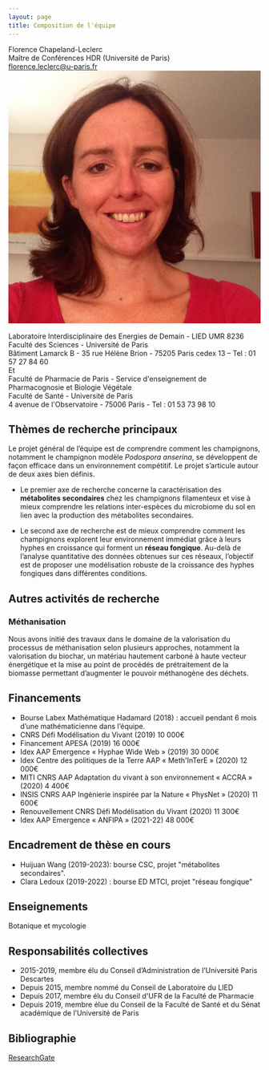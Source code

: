 ```yaml
---
layout: page
title: Composition de l'équipe
---
```


Florence Chapeland-Leclerc<br>
Maître de Conférences HDR (Université de Paris)<br>
[florence.leclerc@u-paris.fr](mailto:florence.leclerc@u-paris.fr)
![FL](/static/img/FL.jpg)

Laboratoire Interdisciplinaire des Energies de Demain - LIED UMR 8236<br>
Faculté des Sciences - Université de Paris<br>
Bâtiment Lamarck B - 35 rue Hélène Brion - 75205 Paris cedex 13 – Tel : 01 57 27 84 60<br>
Et<br>
Faculté de Pharmacie de Paris - Service d'enseignement de Pharmacognosie et Biologie Végétale<br>
Faculté de Santé - Université de Paris<br>
4 avenue de l'Observatoire - 75006 Paris - Tel : 01 53 73 98 10

## Thèmes de recherche principaux

Le projet général de l’équipe est de comprendre comment les champignons, notamment le champignon modèle *Podospora anserina*, se développent de façon efficace dans un environnement compétitif. Le projet s’articule autour de deux axes bien définis.

- Le premier axe de recherche concerne la caractérisation des **métabolites secondaires** chez les champignons filamenteux et vise à mieux comprendre les relations inter-espèces du microbiome du sol en lien avec la production des métabolites secondaires. 

- Le second axe de recherche est de mieux comprendre comment les champignons explorent leur environnement immédiat grâce à leurs hyphes en croissance qui forment un **réseau fongique**. Au-delà de l’analyse quantitative des données obtenues sur ces réseaux, l’objectif est de proposer une modélisation robuste de la croissance des hyphes fongiques dans différentes conditions.

## Autres activités de recherche

### Méthanisation

Nous avons initié des travaux dans le domaine de la valorisation du processus de méthanisation selon plusieurs approches, notamment la valorisation du biochar, un matériau hautement carboné à haute vecteur énergétique et la mise au point de procédés de prétraitement de la biomasse permettant d’augmenter le pouvoir méthanogène des déchets.

## Financements

- Bourse Labex Mathématique Hadamard (2018) : accueil pendant 6 mois d’une mathématicienne dans l’équipe.
- CNRS Défi Modélisation du Vivant (2019) 10 000€
- Financement APESA (2019) 16 000€
- Idex AAP Emergence « Hyphae Wide Web » (2019) 30 000€
- Idex Centre des politiques de la Terre AAP « Meth'InTerE » (2020) 12 000€
- MITI CNRS AAP Adaptation du vivant à son environnement « ACCRA » (2020) 4 400€
- INSIS CNRS AAP Ingénierie inspirée par la Nature « PhysNet » (2020) 11 600€
- Renouvellement CNRS Défi Modélisation du Vivant (2020) 11 300€
- Idex AAP Emergence « ANFIPA » (2021-22) 48 000€

## Encadrement de thèse en cours
- Huijuan Wang (2019-2023): bourse CSC, projet "métabolites secondaires".
- Clara Ledoux (2019-2022) : bourse ED MTCI, projet "réseau fongique"

## Enseignements

Botanique et mycologie

## Responsabilités collectives

- 2015-2019, membre élu du Conseil d’Administration de l’Université Paris Descartes
- Depuis 2015, membre nommé du Conseil de Laboratoire du LIED
- Depuis 2017, membre élu du Conseil d'UFR de la Faculté de Pharmacie
- Depuis 2019, membre élue du Conseil de la Faculté de Santé et du Sénat académique de l’Université de Paris

## Bibliographie

[ResearchGate](https://www.researchgate.net/profile/Florence_Chapeland-Leclerc)

